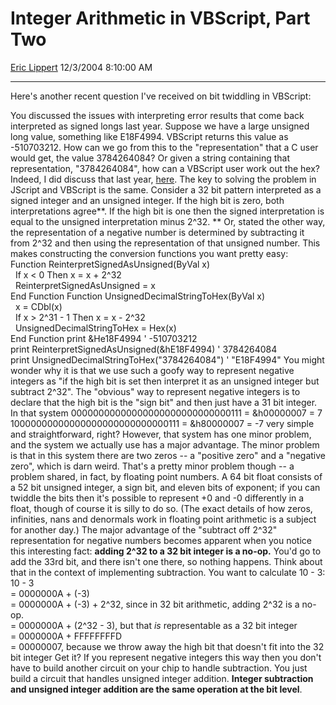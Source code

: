 <div id="page">

# Integer Arithmetic in VBScript, Part Two

[Eric Lippert](https://social.msdn.microsoft.com/profile/Eric%20Lippert) 12/3/2004 8:10:00 AM

-----

<div id="content">

Here's another recent question I've received on bit twiddling in VBScript:

You discussed the issues with interpreting error results that come back interpreted as signed longs last year. Suppose we have a large unsigned long value, something like E18F4994. VBScript returns this value as -510703212. How can we go from this to the "representation" that a C user would get, the value 3784264084? Or given a string containing that representation, "3784264084", how can a VBScript user work out the hex? Indeed, I did discuss that last year, [<span class="underline">here</span>](http://blogs.msdn.com/ericlippert/archive/2003/10/22/53267.aspx). The key to solving the problem in JScript and VBScript is the same. Consider a 32 bit pattern interpreted as a signed integer and an unsigned integer. If the high bit is zero, both interpretations agree**. If the high bit is one then the signed interpretation is equal to the unsigned interpretation minus 2^32. ** Or, stated the other way, the representation of a negative number is determined by subtracting it from 2^32 and then using the representation of that unsigned number. This makes constructing the conversion functions you want pretty easy: Function ReinterpretSignedAsUnsigned(ByVal x)  
  If x \< 0 Then x = x + 2^32  
  ReinterpretSignedAsUnsigned = x  
End Function Function UnsignedDecimalStringToHex(ByVal x)  
  x = CDbl(x)  
  If x \> 2^31 - 1 Then x = x - 2^32  
  UnsignedDecimalStringToHex = Hex(x)  
End Function print \&He18F4994 ' -510703212  
print ReinterpretSignedAsUnsigned(\&hE18F4994) ' 3784264084  
print UnsignedDecimalStringToHex("3784264084") ' "E18F4994" You might wonder why it is that we use such a goofy way to represent negative integers as "if the high bit is set then interpret it as an unsigned integer but subtract 2^32". The "obvious" way to represent negative integers is to declare that the high bit is the "sign bit" and then just have a 31 bit integer. In that system 00000000000000000000000000000111 = \&h00000007 = 7  
10000000000000000000000000000111 = \&h80000007 = -7 very simple and straightforward, right? However, that system has one minor problem, and the system we actually use has a major advantage. The minor problem is that in this system there are two zeros -- a "positive zero" and a "negative zero", which is darn weird. That's a pretty minor problem though -- a problem shared, in fact, by floating point numbers. A 64 bit float consists of a 52 bit unsigned integer, a sign bit, and eleven bits of exponent; if you can twiddle the bits then it's possible to represent +0 and -0 differently in a float, though of course it is silly to do so. (The exact details of how zeros, infinities, nans and denormals work in floating point arithmetic is a subject for another day.) The major advantage of the "subtract off 2^32" representation for negative numbers becomes apparent when you notice this interesting fact: **adding 2^32 to a 32 bit integer is a no-op.** You'd go to add the 33rd bit, and there isn't one there, so nothing happens. Think about that in the context of implementing subtraction. You want to calculate 10 - 3: 10 - 3  
\= 0000000A + (-3)  
\= 0000000A + (-3) + 2^32, since in 32 bit arithmetic, adding 2^32 is a no-op.  
\= 0000000A + (2^32 - 3), but that *is* representable as a 32 bit integer  
\= 0000000A + FFFFFFFFD  
\= 00000007, because we throw away the high bit that doesn't fit into the 32 bit integer Get it? If you represent negative integers this way then you don't have to build another circuit on your chip to handle subtraction. You just build a circuit that handles unsigned integer addition. **Integer subtraction and unsigned integer addition are the same operation at the bit level**.

</div>

</div>

